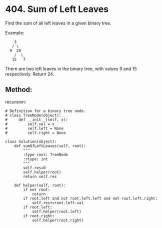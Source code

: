 # 404. Sum of Left Leaves

Find the sum of all left leaves in a given binary tree.

Example:

        3
       / \
      9  20
        /  \
       15   7

There are two left leaves in the binary tree, with values 9 and 15 respectively. Return 24.

## Method:

recursion:

    # Definition for a binary tree node.
    # class TreeNode(object):
    #     def __init__(self, x):
    #         self.val = x
    #         self.left = None
    #         self.right = None
    
    class Solution(object):
        def sumOfLeftLeaves(self, root):
            """
            :type root: TreeNode
            :rtype: int
            """
            self.res=0
            self.helper(root)
            return self.res
            
        def helper(self, root):
            if not root:
                return
            if root.left and not root.left.left and not root.left.right:
                self.res+=root.left.val
            if root.left:
                self.helper(root.left)
            if root.right:
                self.helper(root.right)
            